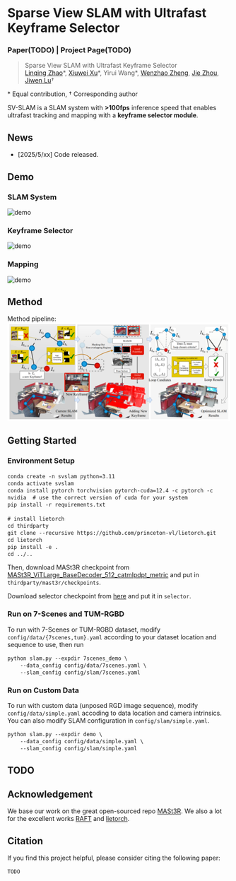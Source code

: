 # Sparse View SLAM with Ultrafast Keyframe Selector
### Paper(TODO) | Project Page(TODO)

> Sparse View SLAM with Ultrafast Keyframe Selector  
> [Linqing Zhao](https://scholar.google.com/citations?user=ypxt5UEAAAAJ&hl=zh-CN&oi=ao)\*, [Xiuwei Xu](https://xuxw98.github.io/)\*, Yirui Wang\*, [Wenzhao Zheng](https://wzzheng.net/), [Jie Zhou](https://scholar.google.com/citations?user=6a79aPwAAAAJ&hl=en&authuser=1), [Jiwen Lu](http://ivg.au.tsinghua.edu.cn/Jiwen_Lu/)†

\* Equal contribution, † Corresponding author

SV-SLAM is a SLAM system with <b>>100fps</b> inference speed that enables ultrafast tracking and mapping with a <b>keyframe selector module</b>.

## News
- [2025/5/xx] Code released.

## Demo

### SLAM System
![demo](./assets/slam_demo.gif)

### Keyframe Selector

![demo](./assets/selector_demo.gif)

### Mapping

![demo](./assets/reconstruction_demo.gif)

## Method

Method pipeline:
![pipeline](./assets/pipeline.png)

## Getting Started

### Environment Setup
```shell
conda create -n svslam python=3.11
conda activate svslam 
conda install pytorch torchvision pytorch-cuda=12.4 -c pytorch -c nvidia  # use the correct version of cuda for your system
pip install -r requirements.txt

# install lietorch
cd thirdparty
git clone --recursive https://github.com/princeton-vl/lietorch.git
cd lietorch
pip install -e .
cd ../..
```
Then, download MASt3R checkpoint from [MASt3R_ViTLarge_BaseDecoder_512_catmlpdpt_metric](https://download.europe.naverlabs.com/ComputerVision/MASt3R/MASt3R_ViTLarge_BaseDecoder_512_catmlpdpt_metric.pth) and put in `thirdparty/mast3r/checkpoints`.

Download selector checkpoint from [here](https://drive.google.com/drive/folders/1_Ne0lPMglyF2q1LdWYAGT2I69di-VNbi?usp=drive_link) and put it in `selector`.

### Run on 7-Scenes and TUM-RGBD

To run with 7-Scenes or TUM-RGBD dataset, modify `config/data/{7scenes,tum}.yaml` according to your dataset location and sequence to use, then run

```shell
python slam.py --expdir 7scenes_demo \
    --data_config config/data/7scenes.yaml \
    --slam_config config/slam/7scenes.yaml
```

### Run on Custom Data

To run with custom data (unposed RGD image sequence), modify `config/data/simple.yaml` accoding to data location and camera intrinsics. You can also modify SLAM configuration in `config/slam/simple.yaml`.
```shell
python slam.py --expdir demo \
    --data_config config/data/simple.yaml \
    --slam_config config/slam/simple.yaml
```

## TODO

## Acknowledgement

We base our work on the great open-sourced repo [MASt3R](https://github.com/naver/mast3r). We also a lot for the excellent works [RAFT](https://github.com/princeton-vl/RAFT) and [lietorch](https://github.com/princeton-vl/lietorch).

## Citation

If you find this project helpful, please consider citing the following paper:
```
TODO
```
